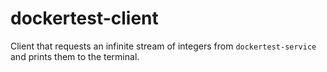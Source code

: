 # dockertest-client
Client that requests an infinite stream of integers from `dockertest-service` and prints them to the terminal.
